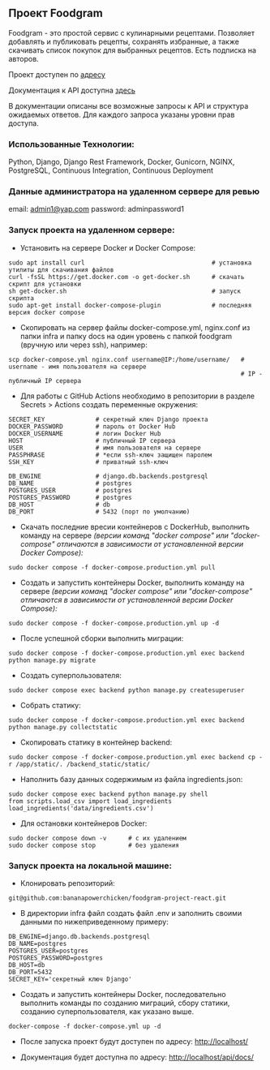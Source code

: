 ## Проект Foodgram

Foodgram - это простой сервис с кулинарными рецептами. Позволяет  добавлять и публиковать рецепты, сохранять избранные, а также скачивать список покупок для выбранных рецептов. Есть подписка на авторов.

Проект доступен по [адресу](http://51.250.28.193/)

Документация к API доступна [здесь](http://51.250.28.193/api/docs/)

В документации описаны все возможные запросы к API и структура ожидаемых ответов. Для каждого запроса указаны уровни прав доступа.

### Использованные Технологии:

Python, Django, Django Rest Framework, Docker, Gunicorn, NGINX, PostgreSQL, Continuous Integration, Continuous Deployment

### Данные администратора на удаленном сервере для ревью

email: admin1@yap.com
password: adminpassword1

### Запуск проекта на удаленном сервере:

- Установить на сервере Docker и  Docker Compose:

```
sudo apt install curl                                   # установка утилиты для скачивания файлов
curl -fsSL https://get.docker.com -o get-docker.sh      # скачать скрипт для установки
sh get-docker.sh                                        # запуск скрипта
sudo apt-get install docker-compose-plugin              # последняя версия docker compose
```

- Скопировать на сервер файлы docker-compose.yml, nginx.conf из папки infra и папку docs на один уровень с папкой foodgram (вручную или через ssh), например:

```
scp docker-compose.yml nginx.conf username@IP:/home/username/   # username - имя пользователя на сервере
                                                                # IP - публичный IP сервера
```

- Для работы с GitHub Actions необходимо в репозитории в разделе Secrets > Actions создать переменные окружения:
```
SECRET_KEY              # секретный ключ Django проекта
DOCKER_PASSWORD         # пароль от Docker Hub
DOCKER_USERNAME         # логин Docker Hub
HOST                    # публичный IP сервера
USER                    # имя пользователя на сервере
PASSPHRASE              # *если ssh-ключ защищен паролем
SSH_KEY                 # приватный ssh-ключ

DB_ENGINE               # django.db.backends.postgresql
DB_NAME                 # postgres
POSTGRES_USER           # postgres
POSTGRES_PASSWORD       # postgres
DB_HOST                 # db
DB_PORT                 # 5432 (порт по умолчанию)
```

- Скачать последние вресии контейнеров с  DockerHub, выполнить команду на сервере
*(версии команд "docker compose" или "docker-compose" отличаются в зависимости от установленной версии Docker Compose):*
```
sudo docker compose -f docker-compose.production.yml pull
```

- Создать и запустить контейнеры Docker, выполнить команду на сервере
*(версии команд "docker compose" или "docker-compose" отличаются в зависимости от установленной версии Docker Compose):*
```
sudo docker compose -f docker-compose.production.yml up -d
```

- После успешной сборки выполнить миграции:
```
sudo docker compose -f docker-compose.production.yml exec backend python manage.py migrate
```

- Создать суперпользователя:
```
sudo docker compose exec backend python manage.py createsuperuser
```

- Собрать статику:
```
sudo docker compose -f docker-compose.production.yml exec backend python manage.py collectstatic
```

- Скопировать статику в контейнер backend:
```
sudo docker compose -f docker-compose.production.yml exec backend cp -r /app/static/. /backend_static/static/
```

- Наполнить базу данных содержимым из файла ingredients.json:
```
sudo docker compose exec backend python manage.py shell
from scripts.load_csv import load_ingredients
load_ingredients('data/ingredients.csv')
```

- Для остановки контейнеров Docker:
```
sudo docker compose down -v      # с их удалением
sudo docker compose stop         # без удаления
```

### Запуск проекта на локальной машине:

- Клонировать репозиторий:
```
git@github.com:bananapowerchicken/foodgram-project-react.git
```

- В директории infra файл создать файл .env и заполнить своими данными по нижеприведенному примеру:
```
DB_ENGINE=django.db.backends.postgresql
DB_NAME=postgres
POSTGRES_USER=postgres
POSTGRES_PASSWORD=postgres
DB_HOST=db
DB_PORT=5432
SECRET_KEY='секретный ключ Django'
```

- Создать и запустить контейнеры Docker, последовательно выполнить команды по созданию миграций, сбору статики, 
созданию суперпользователя, как указано выше.
```
docker-compose -f docker-compose.yml up -d
```


- После запуска проект будут доступен по адресу: [http://localhost/](http://localhost/)


- Документация будет доступна по адресу: [http://localhost/api/docs/](http://localhost/api/docs/)
